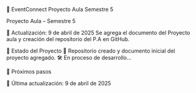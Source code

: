 🎉 EventConnect
Proyecto Aula Semestre 5

Proyecto Aula – Semestre 5

📅 Actualización: 9 de abril de 2025
Se agrega el documento del Proyecto aula y creación del repositorio del P.A en GitHub.


📁 Estado del Proyecto
🚀 Repositorio creado y documento inicial del proyecto agregado.
🛠️ En proceso de desarrollo...

📌 Próximos pasos

📅 Última actualización: 9 de abril de 2025
